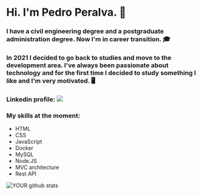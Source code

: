 # Hi. I'm Pedro Peralva. 👋

### I have a civil engineering degree and a postgraduate administration degree. Now I'm in career transition. 🎓

### In 2021 I decided to go back to studies and move to the development area. I've always been passionate about technology and for the first time I decided to study something I like and I'm very motivated. 🖥

### Linkedin profile: [<img src="https://img.shields.io/badge/linkedin-%230077B5.svg?&style=for-the-badge&logo=linkedin&logoColor=white" />](https://www.linkedin.com/in/pedro-peralva/)

### My skills at the moment:

- HTML
- CSS
- JavaScript
- Docker
- MySQL
- Node.JS
- MVC architecture
- Rest API

![YOUR github stats](https://github-readme-stats.vercel.app/api?username=pedroperalva)




<!--
**pedroperalva/pedroperalva** is a ✨ _special_ ✨ repository because its `README.md` (this file) appears on your GitHub profile.

Here are some ideas to get you started:

- 🔭 I’m currently working on ...
- 🌱 I’m currently learning ...
- 👯 I’m looking to collaborate on ...
- 🤔 I’m looking for help with ...
- 💬 Ask me about ...
- 📫 How to reach me: ...
- 😄 Pronouns: ...
- ⚡ Fun fact: ...
-->
